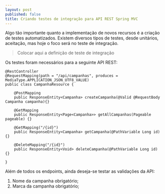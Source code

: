 ```yaml
---
layout: post
published: false
title: Criando testes de integração para API REST Spring MVC
---
```


Algo tão importante quanto a implementação de novos recursos é a criação de testes automatizados.
Existem diversos tipos de testes, desde unitários, aceitação, mas hoje o foco será no teste de integração.

> Colocar aqui a definição de teste de integração

Os testes foram necessários para a seguinte API REST:

    @RestController
    @RequestMapping(path = "/api/campanhas", produces = MediaType.APPLICATION_JSON_UTF8_VALUE)
    public class CampanhaResource {

        @PostMapping
        public ResponseEntity<Campanha> createCampanha(@Valid @RequestBody Campanha campanha){}

        @GetMapping
        public ResponseEntity<Page<Campanha>> getAllCampanhas(Pageable pageable) {}

        @GetMapping("/{id}")
        public ResponseEntity<Campanha> getCampanha(@PathVariable Long id) {}

        @DeleteMapping("/{id}")
        public ResponseEntity<Void> deleteCampanha(@PathVariable Long id) {}

    }
    
Além de todos os endpoints, ainda deseja-se testar as validações da API:
1. Nome da campanha obrigatório;
2. Marca da campanha obrigatório;







